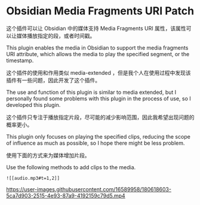 # Obsidian Media Fragments URI Patch

这个插件可以让 Obsidian 中的媒体支持 Media Fragments URI 属性，该属性可以让媒体播放指定的段，或者时间戳。

This plugin enables the media in Obsidian to support the media fragments URI attribute, which allows the media to play the specified segment, or the timestamp.

这个插件的使用和作用类似 media-extended ，但是我个人在使用过程中发现该插件有一些问题，因此开发了这个插件。

The use and function of this plugin is similar to media extended, but I personally found some problems with this plugin in the process of use, so I developed this plugin.

这个插件只专注于播放指定片段，尽可能的减少影响范围，因此我希望出现问题的概率更小。

This plugin only focuses on playing the specified clips, reducing the scope of influence as much as possible, so I hope there might be less problem.

使用下面的方式来为媒体增加片段。

Use the following methods to add clips to the media.

```
![[audio.mp3#t=1,2]]
```



https://user-images.githubusercontent.com/16589958/180618603-5ca7d903-2515-4e93-87a9-4192159c79d5.mp4




